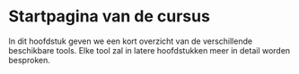 # Startpagina van de cursus

In dit hoofdstuk geven we een kort overzicht van de verschillende beschikbare tools. Elke tool zal in latere hoofdstukken meer in detail worden besproken.

